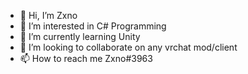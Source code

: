 - 👋 Hi, I’m Zxno
- 👀 I’m interested in C# Programming
- 🌱 I’m currently learning Unity
- 💞️ I’m looking to collaborate on any vrchat mod/client
- 📫 How to reach me Zxno#3963

<!---
ZxnoVRC/ZxnoVRC is a ✨ special ✨ repository because its `README.md` (this file) appears on your GitHub profile.
You can click the Preview link to take a look at your changes.
--->
